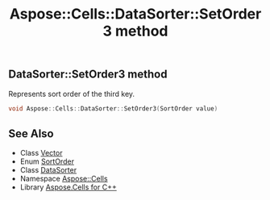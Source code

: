 ﻿---
title: Aspose::Cells::DataSorter::SetOrder3 method
linktitle: SetOrder3
second_title: Aspose.Cells for C++ API Reference
description: 'Aspose::Cells::DataSorter::SetOrder3 method. Represents sort order of the third key in C++.'
type: docs
weight: 2200
url: /cpp/aspose.cells/datasorter/setorder3/
---
## DataSorter::SetOrder3 method


Represents sort order of the third key.

```cpp
void Aspose::Cells::DataSorter::SetOrder3(SortOrder value)
```

## See Also

* Class [Vector](../../vector/)
* Enum [SortOrder](../../sortorder/)
* Class [DataSorter](../)
* Namespace [Aspose::Cells](../../)
* Library [Aspose.Cells for C++](../../../)
